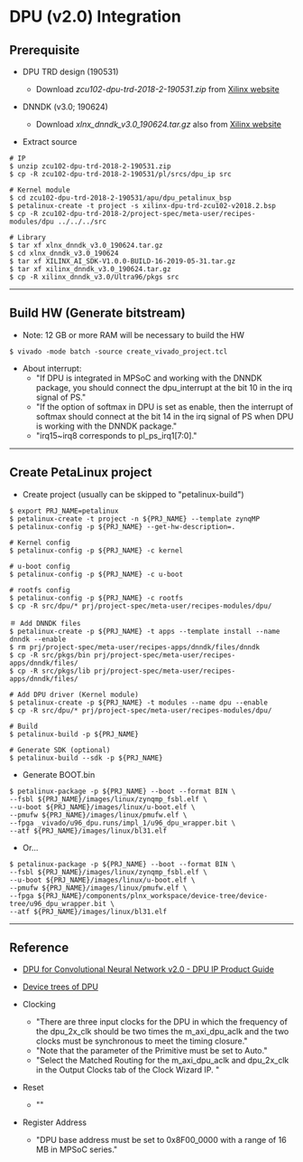 # DPU (v2.0) Integration

## Prerequisite

- DPU TRD design (190531)
  - Download _zcu102-dpu-trd-2018-2-190531.zip_ from [Xilinx website](https://www.xilinx.com/products/design-tools/ai-inference/ai-developer-hub.html#edge)

- DNNDK (v3.0; 190624)
  - Download _xlnx_dnndk_v3.0_190624.tar.gz_ also from [Xilinx website](https://www.xilinx.com/products/design-tools/ai-inference/ai-developer-hub.html#edge)

- Extract source

```shell-session
# IP
$ unzip zcu102-dpu-trd-2018-2-190531.zip
$ cp -R zcu102-dpu-trd-2018-2-190531/pl/srcs/dpu_ip src

# Kernel module
$ cd zcu102-dpu-trd-2018-2-190531/apu/dpu_petalinux_bsp
$ petalinux-create -t project -s xilinx-dpu-trd-zcu102-v2018.2.bsp
$ cp -R zcu102-dpu-trd-2018-2/project-spec/meta-user/recipes-modules/dpu ../../../src

# Library
$ tar xf xlnx_dnndk_v3.0_190624.tar.gz
$ cd xlnx_dnndk_v3.0_190624
$ tar xf XILINX_AI_SDK-V1.0.0-BUILD-16-2019-05-31.tar.gz
$ tar xf xilinx_dnndk_v3.0_190624.tar.gz
$ cp -R xilinx_dnndk_v3.0/Ultra96/pkgs src
```

***

## Build HW (Generate bitstream)

- Note: 12 GB or more RAM will be necessary to build the HW

```shell-session
$ vivado -mode batch -source create_vivado_project.tcl
```

- About interrupt:
  - "If DPU is integrated in MPSoC and working with the DNNDK package, you should connect the dpu_interrupt at the bit 10 in the irq signal of PS."
  - "If the option of softmax in DPU is set as enable, then the interrupt of softmax should connect at the bit 14 in the irq signal of PS when DPU is working with the DNNDK package."
  - "irq15~irq8 corresponds to pl_ps_irq1[7:0]."

***

## Create PetaLinux project

- Create project (usually can be skipped to "petalinux-build")

```shell-session
$ export PRJ_NAME=petalinux
$ petalinux-create -t project -n ${PRJ_NAME} --template zynqMP
$ petalinux-config -p ${PRJ_NAME} --get-hw-description=.

# Kernel config
$ petalinux-config -p ${PRJ_NAME} -c kernel

# u-boot config
$ petalinux-config -p ${PRJ_NAME} -c u-boot

# rootfs config
$ petalinux-config -p ${PRJ_NAME} -c rootfs
$ cp -R src/dpu/* prj/project-spec/meta-user/recipes-modules/dpu/

＃ Add DNNDK files
$ petalinux-create -p ${PRJ_NAME} -t apps --template install --name dnndk --enable
$ rm prj/project-spec/meta-user/recipes-apps/dnndk/files/dnndk
$ cp -R src/pkgs/bin prj/project-spec/meta-user/recipes-apps/dnndk/files/
$ cp -R src/pkgs/lib prj/project-spec/meta-user/recipes-apps/dnndk/files/

# Add DPU driver (Kernel module)
$ petalinux-create -p ${PRJ_NAME} -t modules --name dpu --enable
$ cp -R src/dpu/* prj/project-spec/meta-user/recipes-modules/dpu/

# Build
$ petalinux-build -p ${PRJ_NAME}

# Generate SDK (optional)
$ petalinux-build --sdk -p ${PRJ_NAME}
```

- Generate BOOT.bin

```shell-session
$ petalinux-package -p ${PRJ_NAME} --boot --format BIN \
--fsbl ${PRJ_NAME}/images/linux/zynqmp_fsbl.elf \
--u-boot ${PRJ_NAME}/images/linux/u-boot.elf \
--pmufw ${PRJ_NAME}/images/linux/pmufw.elf \
--fpga _vivado/u96_dpu.runs/impl_1/u96_dpu_wrapper.bit \
--atf ${PRJ_NAME}/images/linux/bl31.elf
```

- Or...

```shell-session
$ petalinux-package -p ${PRJ_NAME} --boot --format BIN \
--fsbl ${PRJ_NAME}/images/linux/zynqmp_fsbl.elf \
--u-boot ${PRJ_NAME}/images/linux/u-boot.elf \
--pmufw ${PRJ_NAME}/images/linux/pmufw.elf \
--fpga ${PRJ_NAME}/components/plnx_workspace/device-tree/device-tree/u96_dpu_wrapper.bit \
--atf ${PRJ_NAME}/images/linux/bl31.elf
```

***

## Reference

- [DPU for Convolutional Neural Network v2.0 - DPU IP Product Guide](https://www.xilinx.com/support/documentation/ip_documentation/dpu/v2_0/pg338-dpu.pdf)
- [Device trees of DPU](https://forums.xilinx.com/t5/Deephi-DNNDK/Device-trees-of-DPU/m-p/953420)


- Clocking
  - "There are three input clocks for the DPU in which the frequency of the dpu_2x_clk should be two times the m_axi_dpu_aclk and the two clocks must be synchronous to meet the timing closure."
  - "Note that the parameter of the Primitive must be set to Auto."
  - "Select the Matched Routing for the m_axi_dpu_aclk and dpu_2x_clk in the Output Clocks tab of the Clock Wizard IP. "

- Reset
  - ""
- Register Address
  - "DPU base address must be set to 0x8F00_0000 with a range of 16 MB in MPSoC series."
